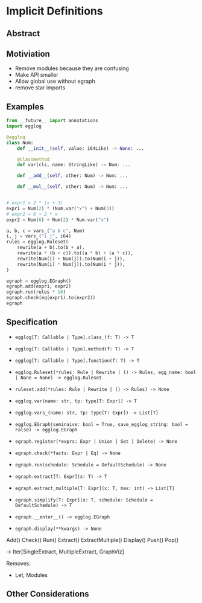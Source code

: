 # Implicit Definitions

## Abstract

## Motiviation

- Remove modules because they are confusing
- Make API smaller
- Allow global use without egraph
- remove star imports

## Examples

```python
from __future__ import annotations
import egglog

@egglog
class Num:
    def __init__(self, value: i64Like) -> None: ...

    @classmethod
    def var(cls, name: StringLike) -> Num: ...

    def __add__(self, other: Num) -> Num: ...

    def __mul__(self, other: Num) -> Num: ...


# expr1 = 2 * (x + 3)
expr1 = Num(2) * (Num.var("x") + Num(3))
# expr2 = 6 + 2 * x
expr2 = Num(6) + Num(2) * Num.var("x")

a, b, c = vars_("a b c", Num)
i, j = vars_("i j", i64)
rules = egglog.Ruleset(
    rewrite(a + b).to(b + a),
    rewrite(a * (b + c)).to((a * b) + (a * c)),
    rewrite(Num(i) + Num(j)).to(Num(i + j)),
    rewrite(Num(i) * Num(j)).to(Num(i * j)),
)

egraph = egglog.EGraph()
egraph.add(expr1, expr2)
egraph.run(rules * 10)
egraph.check(eq(expr1).to(expr2))
egraph
```

## Specification

<!-- What to call this?? -->

- `egglog[T: Callable | Type].class_(f: T) -> T`
- `egglog[T: Callable | Type].method(f: T) -> T`
- `egglog[T: Callable | Type].function(f: T) -> T`

- `egglog.Ruleset(*rules: Rule | Rewrite | () -> Rules, egg_name: bool | None = None) -> egglog.Ruleset`
- `ruleset.add(*rules: Rule | Rewrite | () -> Rules) -> None`

- `egglog.var(name: str, tp: type[T: Expr]) -> T`
- `egglog.vars_(name: str, tp: type[T: Expr]) -> List[T]`

- `egglog.EGraph(seminaive: bool = True, save_egglog_string: bool = False) -> egglog.EGraph`
- `egraph.register(*exprs: Expr | Union | Set | Delete) -> None`
- `egraph.check(*facts: Expr | Eq) -> None`
- `egraph.run(schedule: Schedule = DefaultSchedule) -> None`
- `egraph.extract[T: Expr](x: T) -> T`
- `egraph.extract_multiple[T: Expr](x: T, max: int) -> List[T]`
- `egraph.simplify[T: Expr](x: T, schedule: Schedule = DefaultSchedule) -> T`
- `egraph.__enter__() -> egglog.EGraph`
- `egraph.display(**kwargs) -> None`

Add()
Check()
Run()
Extract()
ExtractMultiple()
Display()
Push()
Pop()

-> Iter[SingleExtract, MultipleExtract, GraphViz]

Removes:

- Let, Modules

## Other Considerations
